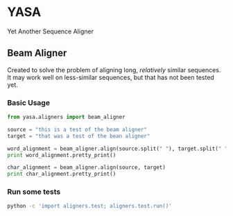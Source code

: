 YASA
=================

Yet Another Sequence Aligner

Beam Aligner
------------

Created to solve the problem of aligning long, *relatively* similar sequences. It may work well
on less-similar sequences, but that has not been tested yet. 

### Basic Usage

```python
from yasa.aligners import beam_aligner

source = "this is a test of the beam aligner"
target = "that was a test of the bean aligner"

word_alignment = beam_aligner.align(source.split(" "), target.split(" "))
print word_alignment.pretty_print()

char_alignment = beam_aligner.align(source, target)
print char_alignment.pretty_print()
```

### Run some tests

```bash
python -c 'import aligners.test; aligners.test.run()'
```

